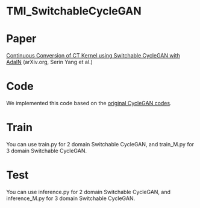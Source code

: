 # TMI_SwitchableCycleGAN

# Paper
[Continuous Conversion of CT Kernel using Switchable CycleGAN with AdaIN][paper link] (arXiv.org, Serin Yang et al.)

[paper link]: https://arxiv.org/abs/2011.13150

# Code
We implemented this code based on the [original CycleGAN codes][CycleGAN link].

[CycleGAN link]: https://github.com/junyanz/pytorch-CycleGAN-and-pix2pix 

# Train 
You can use train.py for 2 domain Switchable CycleGAN, and train_M.py for 3 domain Switchable CycleGAN.

# Test
You can use inference.py for 2 domain Switchable CycleGAN, and inference_M.py for 3 domain Switchable CycleGAN.


